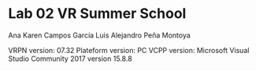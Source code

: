 # Lab 02 VR Summer School

Ana Karen Campos García
Luis Alejandro Peña Montoya


VRPN version: 07.32
Plateform version: PC
VCPP version: Microsoft Visual Studio Community 2017 version 15.8.8